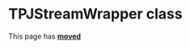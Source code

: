 # TPJStreamWrapper class

This page has [**moved**](https://lib-docs.delphidabbler.com/Streams/3/API/TPJStreamWrapper)